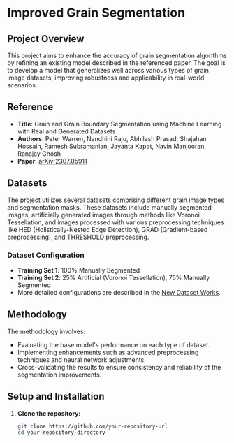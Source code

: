 # Improved Grain Segmentation

## Project Overview
This project aims to enhance the accuracy of grain segmentation algorithms by refining an existing model described in the referenced paper. The goal is to develop a model that generalizes well across various types of grain image datasets, improving robustness and applicability in real-world scenarios.

## Reference
- **Title**: Grain and Grain Boundary Segmentation using Machine Learning with Real and Generated Datasets
- **Authors**: Peter Warren, Nandhini Raju, Abhilash Prasad, Shajahan Hossain, Ramesh Subramanian, Jayanta Kapat, Navin Manjooran, Ranajay Ghosh
- **Paper**: [arXiv:2307.05911](https://arxiv.org/abs/2307.05911)

## Datasets
The project utilizes several datasets comprising different grain image types and segmentation masks. These datasets include manually segmented images, artificially generated images through methods like Voronoi Tessellation, and images processed with various preprocessing techniques like HED (Holistically-Nested Edge Detection), GRAD (Gradient-based preprocessing), and THRESHOLD preprocessing.

### Dataset Configuration
- **Training Set 1**: 100% Manually Segmented
- **Training Set 2**: 25% Artificial (Voronoi Tessellation), 75% Manually Segmented
- More detailed configurations are described in the [New Dataset Works](readme.md).

## Methodology
The methodology involves:
- Evaluating the base model's performance on each type of dataset.
- Implementing enhancements such as advanced preprocessing techniques and neural network adjustments.
- Cross-validating the results to ensure consistency and reliability of the segmentation improvements.

## Setup and Installation
1. **Clone the repository:**
   ```bash
   git clone https://github.com/your-repository-url
   cd your-repository-directory